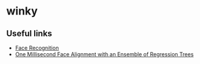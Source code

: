 # winky


## Useful links
- [Face Recognition](https://medium.com/@ageitgey/machine-learning-is-fun-part-4-modern-face-recognition-with-deep-learning-c3cffc121d78)
- [One Millisecond Face Alignment with an Ensemble of Regression Trees](http://www.csc.kth.se/~vahidk/papers/KazemiCVPR14.pdf)
